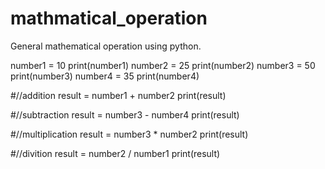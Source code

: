 # mathmatical_operation
General mathematical operation using python.

number1 = 10
print(number1)
number2 = 25
print(number2)
number3 = 50
print(number3)
number4 = 35
print(number4)

#//addition
result = number1 + number2
print(result)

#//subtraction
result = number3 - number4
print(result)

#//multiplication
result = number3 * number2
print(result)

#//divition
result = number2 / number1
print(result)
